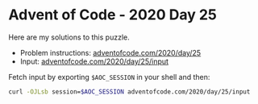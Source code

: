 # Advent of Code - 2020 Day 25
Here are my solutions to this puzzle.

* Problem instructions: [adventofcode.com/2020/day/25](https://adventofcode.com/2020/day/25)
* Input: [adventofcode.com/2020/day/25/input](https://adventofcode.com/2020/day/25/input)

Fetch input by exporting `$AOC_SESSION` in your shell and then:
```bash
curl -OJLsb session=$AOC_SESSION adventofcode.com/2020/day/25/input
```
